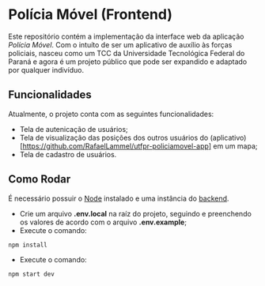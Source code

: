 # Polícia Móvel (Frontend)

Este repositório contém a implementação da interface web da aplicação *Polícia Móvel*. Com o intuíto de ser um aplicativo de auxílio às forças policiais, nasceu como um TCC da Universidade Tecnológica Federal do Paraná e agora é um projeto público que pode ser expandido e adaptado por qualquer indivíduo.

## Funcionalidades

Atualmente, o projeto conta com as seguintes funcionalidades:

- Tela de autenicação de usuários;
- Tela de visualização das posições dos outros usuários do (aplicativo)[https://github.com/RafaelLammel/utfpr-policiamovel-app] em um mapa;
- Tela de cadastro de usuários.

## Como Rodar

É necessário possuir o [Node](https://nodejs.org/en/) instalado e uma instância do [backend](https://github.com/RafaelLammel/utfpr-policiamovel-backend).

- Crie um arquivo **.env.local** na raíz do projeto, seguindo e preenchendo os valores de acordo com o arquivo **.env.example**;
- Execute o comando:

```bash
npm install
```

- Execute o comando:

```bash
npm start dev
```